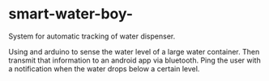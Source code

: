 # smart-water-boy-
System for automatic tracking of water dispenser. 

Using and arduino to sense the water level of a large water container.
Then transmit that information to an android app via bluetooth.
Ping the user with a notification when the water drops below a certain level.
